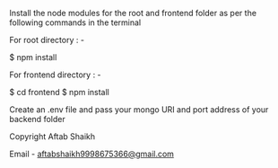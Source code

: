 Install the node modules for the root and frontend folder as per the following commands in the terminal

For root directory : - 

$ npm install 

For frontend directory : - 

$ cd frontend
$ npm install 

Create an .env file and pass your mongo URI and port address of your backend folder

Copyright Aftab Shaikh   

Email - aftabshaikh9998675366@gmail.com
